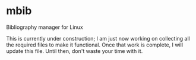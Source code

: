 # mbib
Bibliography manager for Linux

This is currently under construction; I am just now working on collecting
all the required files to make it functional. Once that work is complete, I
will update this file. Until then, don't waste your time with it.
